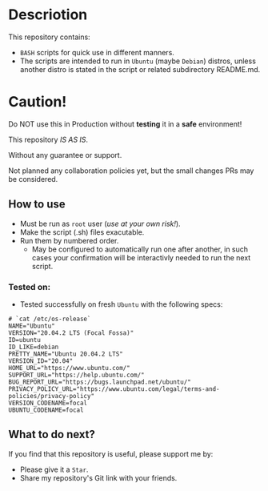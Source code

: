 # Descriotion
This repository contains:
- `BASH` scripts for quick use in different manners.
-  The scripts are intended to run in `Ubuntu` (maybe `Debian`) distros, unless another distro is stated in the script or related subdirectory README.md.

# Caution!

Do NOT use this in Production without **testing** it in a **safe** environment!

This repository *IS AS IS*.

Without any guarantee or support.

Not planned any collaboration policies yet, but the small changes PRs may be considered.

## How to use
- Must be run as `root` user (*use at your own risk!*).
- Make the script (.sh) files exacutable.
- Run them by numbered order.
  - May be configured to automatically run one after another, in such cases your confirmation will be interactivly needed to run the next script.

### Tested on:
- Tested successfully on fresh `Ubuntu` with the following specs:
```
# `cat /etc/os-release`
NAME="Ubuntu"
VERSION="20.04.2 LTS (Focal Fossa)"
ID=ubuntu
ID_LIKE=debian
PRETTY_NAME="Ubuntu 20.04.2 LTS"
VERSION_ID="20.04"
HOME_URL="https://www.ubuntu.com/"
SUPPORT_URL="https://help.ubuntu.com/"
BUG_REPORT_URL="https://bugs.launchpad.net/ubuntu/"
PRIVACY_POLICY_URL="https://www.ubuntu.com/legal/terms-and-policies/privacy-policy"
VERSION_CODENAME=focal
UBUNTU_CODENAME=focal
```

## What to do next?
If you find that this repository is useful, please support me by:
- Please give it a `Star`.
- Share my repository's Git link with your friends.

